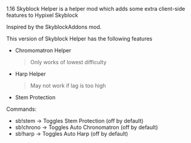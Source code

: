 1.16 Skyblock Helper is a helper mod which adds some extra client-side features to Hypixel Skyblock

Inspired by the SkyblockAddons mod.

This version of Skyblock Helper has the following features
 - Chromomatron Helper
    > Only works of lowest difficulty
 - Harp Helper
    > May not work if lag is too high
 - Stem Protection

Commands:
 - sb!stem -> Toggles Stem Protection (off by default)
 - sb!chrono -> Toggles Auto Chronomatron (off by default)
 - sb!harp -> Toggles Auto Harp (off by default)
